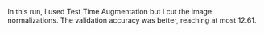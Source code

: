 In this run, I used Test Time Augmentation but I cut the image normalizations.
The validation accuracy was better, reaching at most 12.61.
